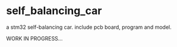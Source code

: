 # self_balancing_car
a stm32 self-balancing car. include pcb board, program and model.

WORK IN PROGRESS...
